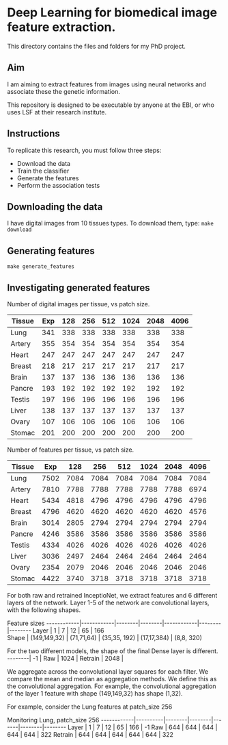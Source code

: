 # Deep Learning for biomedical image feature extraction.

This directory contains the files and folders for my PhD project.

## Aim
 I am aiming to extract features from images using neural networks and  associate these the genetic information.

 This repository is designed to be executable by anyone at the EBI, or who uses LSF at their research institute.

## Instructions
To replicate this research, you must follow three steps:
- Download the data
- Train the classifier
- Generate the features
- Perform the association tests

## Downloading the data
I have digital images from 10 tissues types. To download them, type:
`make download`


## Generating features
`make generate_features`

## Investigating generated features
Number of digital images per tissue, vs patch size.


|Tissue     |     Exp  |   128  |   256  |   512  |   1024  |  2048  |  4096
|-----------|----------|--------|--------|--------|---------|--------|-------   
|Lung       |     341  |   338  |   338  |   338  |   338   |  338   |  338
|Artery     |     355  |   354  |   354  |   354  |   354   |  354   |  354
|Heart      |     247  |   247  |   247  |   247  |   247   |  247   |  247
|Breast     |     218  |   217  |   217  |   217  |   217   |  217   |  217
|Brain      |     137  |   137  |   136  |   136  |   136   |  136   |  136
|Pancre     |     193  |   192  |   192  |   192  |   192   |  192   |  192
|Testis     |     197  |   196  |   196  |   196  |   196   |  196   |  196
|Liver      |     138  |   137  |   137  |   137  |   137   |  137   |  137
|Ovary      |     107  |   106  |   106  |   106  |   106   |  106   |  106
|Stomac     |     201  |   200  |   200  |   200  |   200   |  200   |  200

Number of features per tissue, vs patch size.

Tissue      |    Exp   |  128   |  256   |  512   |  1024  |  2048  |  4096
------------|----------|--------|--------|--------|--------|--------|------
Lung        |    7502  |  7084  |  7084  |  7084  |  7084  |  7084  |  7084
Artery      |    7810  |  7788  |  7788  |  7788  |  7788  |  7788  |  6974
Heart       |    5434  |  4818  |  4796  |  4796  |  4796  |  4796  |  4796
Breast      |    4796  |  4620  |  4620  |  4620  |  4620  |  4620  |  4576
Brain       |    3014  |  2805  |  2794  |  2794  |  2794  |  2794  |  2794
Pancre      |    4246  |  3586  |  3586  |  3586  |  3586  |  3586  |  3586
Testis      |    4334  |  4026  |  4026  |  4026  |  4026  |  4026  |  4026
Liver       |    3036  |  2497  |  2464  |  2464  |  2464  |  2464  |  2464
Ovary       |    2354  |  2079  |  2046  |  2046  |  2046  |  2046  |  2046
Stomac      |    4422  |  3740  |  3718  |  3718  |  3718  |  3718  |  3718

For both raw and retrained InceptioNet, we extract features and 6 different layers of the network.
Layer 1-5 of the network are convolutional layers, with the following shapes.

Feature sizes
------------|------------|--------|--------|------------|--------|--------
Layer       |     1      |      7       |       12     |      65     |     166   
Shape       | (149,149,32) | (71,71,64) | (35,35, 192) | (17,17,384) | (8,8, 320)

For the two different models, the shape of the final Dense layer is different.
--------|    -1    |
Raw     |   1024   |
Retrain |   2048   |

We aggregate across the convolutional layer squares for each filter. We compare the mean and median as aggregation methods. We define this as the convolutional aggregation. For example, the convolutional aggregation of the layer 1 feature with shape (149,149,32) has shape (1,32).


For example, consider the Lung features at patch_size 256

Monitoring Lung, patch_size 256
------------|----------|--------|--------|-------|--------|--------
Layer       |    1     |  7     |  12    |  65   |   166  |   -1
Raw         |    644   |  644   |  644   |  644  |   644  |   322
Retrain     |    644   |  644   |  644   |  644  |   644  |   322
